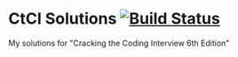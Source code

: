 # CtCI Solutions [![Build Status](https://travis-ci.org/dmba/ctci-solutions.svg?branch=master)](https://travis-ci.org/dmba/ctci-solutions)

My solutions for "Cracking the Coding Interview 6th Edition"
